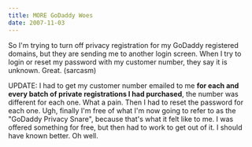 ```yaml
---
title: MORE GoDaddy Woes
date: 2007-11-03
---
```

So I'm trying to turn off privacy registration for my GoDaddy registered domains, but they are sending me to another login screen. When I try to login or reset my password with my customer number, they say it is unknown. Great. (sarcasm)

UPDATE: I had to get my customer number emailed to me <b>for each and every batch of private registrations I had purchased</b>, the number was different for each one. What a pain. Then I had to reset the password for each one. Ugh, finally I'm free of what I'm now going to refer to as the "GoDaddy Privacy Snare", because that's what it felt like to me. I was offered something for free, but then had to work to get out of it. I should have known better. Oh well.

